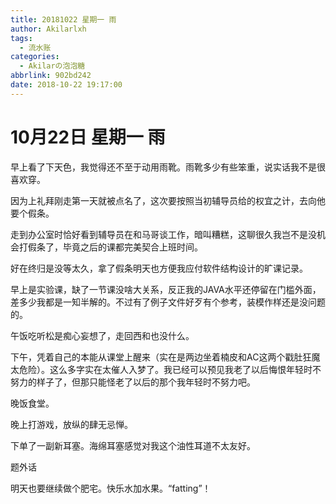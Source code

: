 ```yaml
---
title: 20181022 星期一 雨
author: Akilarlxh
tags:
  - 流水账
categories:
  - Akilarの泡泡糖
abbrlink: 902bd242
date: 2018-10-22 19:17:00
---
```

# 10月22日 星期一 雨

早上看了下天色，我觉得还不至于动用雨靴。雨靴多少有些笨重，说实话我不是很喜欢穿。

因为上礼拜刚走第一天就被点名了，这次要按照当初辅导员给的权宜之计，去向他要个假条。

走到办公室时恰好看到辅导员在和马哥谈工作，暗叫糟糕，这聊很久我岂不是没机会打假条了，毕竟之后的课都完美契合上班时间。

好在终归是没等太久，拿了假条明天也方便我应付软件结构设计的旷课记录。

早上是实验课，缺了一节课没啥大关系，反正我的JAVA水平还停留在门槛外面，差多少我都是一知半解的。不过有了例子文件好歹有个参考，装模作样还是没问题的。

午饭吃听松是痴心妄想了，走回西和也没什么。

下午，凭着自己的本能从课堂上醒来（实在是两边坐着楠皮和AC这两个戳肚狂魔太危险）。这么多字实在太催人入梦了。我已经可以预见我老了以后悔恨年轻时不努力的样子了，但那只能怪老了以后的那个我年轻时不努力吧。

晚饭食堂。

晚上打游戏，放纵的肆无忌惮。

下单了一副新耳塞。海绵耳塞感觉对我这个油性耳道不太友好。

题外话

明天也要继续做个肥宅。快乐水加水果。“fatting”！